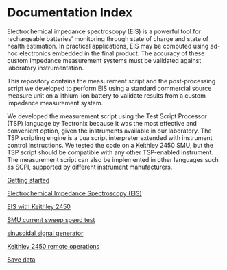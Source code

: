 # Documentation Index 

Electrochemical impedance spectroscopy (EIS) is a powerful tool for rechargeable batteries’ monitoring through state of charge and state of health estimation. In practical applications, EIS may be computed using ad-hoc electronics embedded in the final product. The accuracy of these custom impedance measurement systems must be validated against laboratory instrumentation.  

This repository contains the measurement script and the post-processing script we developed to perform EIS using a standard commercial source measure unit on a lithium-ion battery to validate results from a custom impedance measurement system.

We developed the measurement script using the Test Script Processor (TSP) language by Tectronix because it was the most effective and convenient option, given the instruments available in our laboratory. The TSP scripting engine is a Lua script interpreter extended with instrument control instructions. We tested the code on a Keithley 2450 SMU, but the TSP script should be compatible with any other TSP-enabled instrument. The measurement script can also be implemented in other languages such as SCPI, supported by different instrument manufacturers.

[Getting started](getting_started.md)

[Electrochemical Impedance Spectroscopy (EIS)](electrochemical-Impedance-spectroscopy.md)

[EIS with Keithley 2450](EIS-with-Keithley-2450.md)

[SMU current sweep speed test](current-sweep-speed-test.md)

[sinusoidal signal generator](docs/sinusoidal-signal-generator.md)

[Keithley 2450 remote operations](docs/keithley-2450-remote.md)

[Save data](docs/save-data.md)
